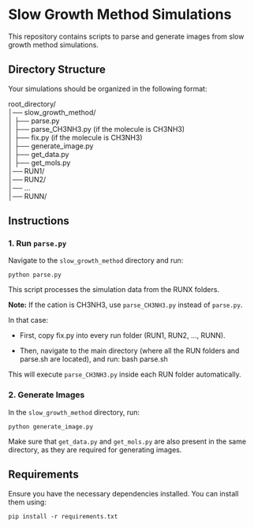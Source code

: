 # Slow Growth Method Simulations

This repository contains scripts to parse and generate images from slow growth method simulations.

## Directory Structure

Your simulations should be organized in the following format:

root_directory/  
│── slow_growth_method/  
│   ├── parse.py  
│   ├── parse_CH3NH3.py  (if the molecule is CH3NH3)  
│   ├── fix.py            (if the molecule is CH3NH3)  
│   ├── generate_image.py  
│   ├── get_data.py  
│   ├── get_mols.py  
│── RUN1/  
│── RUN2/  
│── ...  
│── RUNN/

## Instructions

### 1. Run `parse.py`

Navigate to the `slow_growth_method` directory and run:

    python parse.py

This script processes the simulation data from the RUNX folders.

**Note:** If the cation is CH3NH3, use `parse_CH3NH3.py` instead of `parse.py`.

In that case:

- First, copy fix.py into every run folder (RUN1, RUN2, ..., RUNN).

- Then, navigate to the main directory (where all the RUN folders and parse.sh are located), and run: bash parse.sh

This will execute `parse_CH3NH3.py` inside each RUN folder automatically.

### 2. Generate Images

In the `slow_growth_method` directory, run:

    python generate_image.py

Make sure that `get_data.py` and `get_mols.py` are also present in the same directory, as they are required for generating images.

## Requirements

Ensure you have the necessary dependencies installed. You can install them using:

    pip install -r requirements.txt

